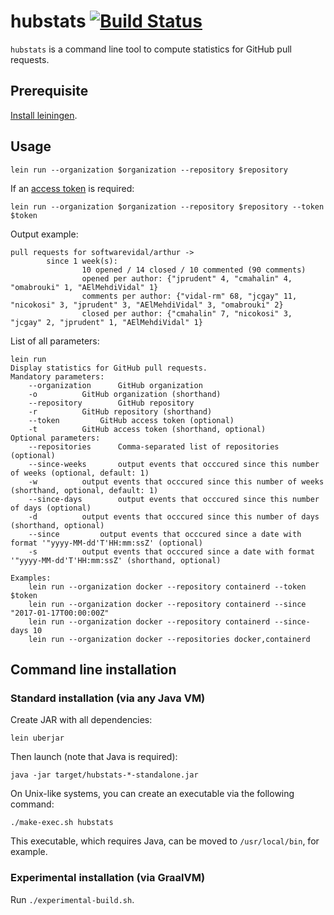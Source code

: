 hubstats [![Build Status](https://travis-ci.org/nicokosi/hubstats.svg?branch=master)](https://travis-ci.org/nicokosi/hubstats)
============================

`hubstats` is a command line tool to compute statistics for GitHub pull requests.

## Prerequisite

[Install leiningen](http://leiningen.org/#install).


## Usage

```shell
lein run --organization $organization --repository $repository
```

If an [access token](https://help.github.com/articles/creating-an-access-token-for-command-line-use/) is required:
```shell
lein run --organization $organization --repository $repository --token $token
```

Output example:

```shell
pull requests for softwarevidal/arthur ->
        since 1 week(s):
                10 opened / 14 closed / 10 commented (90 comments)
                opened per author: {"jprudent" 4, "cmahalin" 4, "omabrouki" 1, "AElMehdiVidal" 1}
                comments per author: {"vidal-rm" 68, "jcgay" 11, "nicokosi" 3, "jprudent" 3, "AElMehdiVidal" 3, "omabrouki" 2}
                closed per author: {"cmahalin" 7, "nicokosi" 3, "jcgay" 2, "jprudent" 1, "AElMehdiVidal" 1}
```

List of all parameters:
```shell
lein run
Display statistics for GitHub pull requests.
Mandatory parameters:
	--organization		GitHub organization
	-o			GitHub organization (shorthand)
	--repository		GitHub repository
	-r			GitHub repository (shorthand)
	--token			GitHub access token (optional)
	-t			GitHub access token (shorthand, optional)
Optional parameters:
	--repositories		Comma-separated list of repositories (optional)
	--since-weeks		output events that occcured since this number of weeks (optional, default: 1)
	-w			output events that occcured since this number of weeks (shorthand, optional, default: 1)
	--since-days		output events that occcured since this number of days (optional)
	-d			output events that occcured since this number of days (shorthand, optional)
	--since			output events that occcured since a date with format '"yyyy-MM-dd'T'HH:mm:ssZ' (optional)
	-s			output events that occcured since a date with format '"yyyy-MM-dd'T'HH:mm:ssZ' (shorthand, optional)

Examples:
	lein run --organization docker --repository containerd --token $token
	lein run --organization docker --repository containerd --since "2017-01-17T00:00:00Z"
	lein run --organization docker --repository containerd --since-days 10
	lein run --organization docker --repositories docker,containerd
```

## Command line installation

### Standard installation (via any Java VM)

Create JAR with all dependencies:
```shell
lein uberjar
```
Then launch (note that Java is required):
```shell
java -jar target/hubstats-*-standalone.jar
```

On Unix-like systems, you can create an executable via the following command:
```shell
./make-exec.sh hubstats
```
This executable, which requires Java, can be moved to `/usr/local/bin`, for example.

### Experimental installation (via GraalVM)

Run `./experimental-build.sh`.
